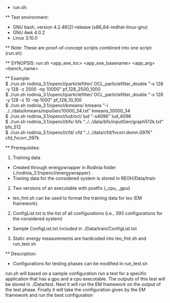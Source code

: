 * run.sh:

** Test environment:
- GNU bash, version 4.2.46(2)-release (x86_64-redhat-linux-gnu)
- GNU Awk 4.0.2
- Linux 3.10.0

** Note: These are proof-of-concept scripts combined into one script (run.sh)

** SYNOPSIS: run.sh  <app_exe_loc> <app_exe_basename> <app_arg> <bench_name>

** Example:  
$ ./run.sh rodinia_3.1/opencl/particlefilter/ OCL_particlefilter_double "-x 128 -y 128 -z 2500 -np 10000" pf_128_2500_1000  
$ ./run.sh rodinia_3.1/opencl/particlefilter/ OCL_particlefilter_double "-x 128 -y 128 -z 10 -np 1000" pf_128_10_100  
$ ./run.sh rodinia_3.1/opencl/kmeans/ kmeans "-i ../../data/kmeans/inpuGen/10000_34.txt" kmeans_10000_34  
$ ./run.sh rodinia_3.1/opencl/lud/ocl/ lud "-s4096" lud_4096  
$ ./run.sh rodinia_3.1/opencl/bfs/ bfs "../../data/bfs/inputGen/graph512k.txt" bfs_512  
$ ./run.sh rodinia_3.1/opencl/cfd/ cfd "../../data/cfd/fvcorr.domn.097K" cfd_fvcorr_097k  

** Prerequisites:
1. Training data 
- Created through energywrapper in Rodinia folder (./rodinia_3.1/opencl/energywrapper).
- Traning data for the considered system is stored in REOH/Data/train
2. Two versions of an executable with postfix {_cpu, _gpu}
 - leo_fmt.sh can be used to format the training data for leo (EM framework).
2. ConfigList.txt is the list of all configurations (i.e., 393 configurations for the considered system) 
 - Sample ConfigList.txt included in ./Data/train/ConfigList.txt
3. Static energy measurements are hardcoded into leo_fmt.sh and run_test.sh

** Description:
 - Configurations for testing phases can be modified in run_test.sh

run.sh will based on a sample configuration run a test for a specific application that has a gpu and a cpu executable. The outputs of this test will be stored in ./Data/test. Next it will run the EM framework on the output of the test phase. Finally it will take the configuration given by the EM framework and run the best configuration
